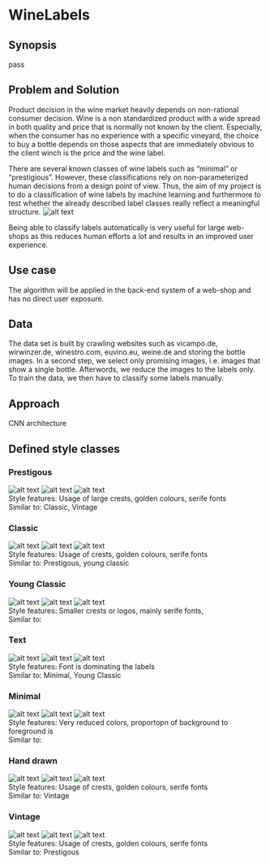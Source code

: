 # WineLabels
## Synopsis
pass

## Problem and Solution
Product decision in the wine market heavily depends on non-rational consumer decision. Wine is a non standardized product with a wide spread in both quality and price that is normally not known by the client. Especially, when the consumer has no experience with a specific vineyard, the choice to buy a bottle depends on those aspects that are immediately obvious to the client winch is the price and the wine label.

There are several known classes of wine labels such as “minimal” or “prestigious”. However, these classifications rely on non-parameterized human decisions from a design point of view. Thus, the aim of my project is to do a classification of wine labels by machine learning and furthermore to test whether the already described  label classes really reflect a meaningful structure.
![alt text](https://raw.githubusercontent.com/toeb83/WineLabels/master/labels.png)

Being able to classify labels automatically is very useful for large web-shops as this reduces human efforts a lot and results in an improved user experience.   

## Use case
The algorithm will be applied in the back-end system of a web-shop and has no direct user exposure.

## Data
The data set is built by crawling websites such as vicampo.de, wirwinzer.de, winestro.com, euvino.eu, weine.de and storing the bottle images.
In a second step, we select only promising images, i.e. images that show a single bottle. Afterwords, we reduce the images to the labels only.
To train the data, we then have to classify some labels manually.


## Approach
CNN architecture


## Defined style classes
### Prestigous
![alt text](https://raw.githubusercontent.com/toeb83/WineLabels/master/md_img/p1.png)
![alt text](https://raw.githubusercontent.com/toeb83/WineLabels/master/md_img/p2.png)
![alt text](https://raw.githubusercontent.com/toeb83/WineLabels/master/md_img/p3.png)
\
Style features: Usage of large crests, golden colours, serife fonts \
Similar to: Classic, Vintage

### Classic
![alt text](https://raw.githubusercontent.com/toeb83/WineLabels/master/md_img/c1.png)
![alt text](https://raw.githubusercontent.com/toeb83/WineLabels/master/md_img/c2.png)
![alt text](https://raw.githubusercontent.com/toeb83/WineLabels/master/md_img/c3.png)
\
Style features: Usage of crests, golden colours, serife fonts \
Similar to: Prestigous, young classic

### Young Classic
![alt text](https://raw.githubusercontent.com/toeb83/WineLabels/master/md_img/yc1.png)
![alt text](https://raw.githubusercontent.com/toeb83/WineLabels/master/md_img/yc2.png)
![alt text](https://raw.githubusercontent.com/toeb83/WineLabels/master/md_img/yc3.png)
\
Style features: Smaller crests or logos, mainly  serife fonts,   \
Similar to:  

### Text
![alt text](https://raw.githubusercontent.com/toeb83/WineLabels/master/md_img/t1.png)
![alt text](https://raw.githubusercontent.com/toeb83/WineLabels/master/md_img/t2.png)
![alt text](https://raw.githubusercontent.com/toeb83/WineLabels/master/md_img/t3.png)
\
Style features: Font is dominating the labels   \
Similar to: Minimal, Young Classic  

### Minimal
![alt text](https://raw.githubusercontent.com/toeb83/WineLabels/master/md_img/m1.png)
![alt text](https://raw.githubusercontent.com/toeb83/WineLabels/master/md_img/m2.png)
![alt text](https://raw.githubusercontent.com/toeb83/WineLabels/master/md_img/m3.png)
\
Style features: Very reduced colors, proportopn of background to foreground is  \
Similar to:  
### Hand drawn
![alt text](https://raw.githubusercontent.com/toeb83/WineLabels/master/md_img/h1.png)
![alt text](https://raw.githubusercontent.com/toeb83/WineLabels/master/md_img/h2.png)
![alt text](https://raw.githubusercontent.com/toeb83/WineLabels/master/md_img/h3.png)
\
Style features: Usage of crests, golden colours, serife fonts \
Similar to: Vintage

### Vintage
![alt text](https://raw.githubusercontent.com/toeb83/WineLabels/master/md_img/v1.png)
![alt text](https://raw.githubusercontent.com/toeb83/WineLabels/master/md_img/v2.png)
![alt text](https://raw.githubusercontent.com/toeb83/WineLabels/master/md_img/v3.png)
\
Style features: Usage of crests, golden colours, serife fonts \
Similar to: Prestigous
